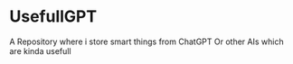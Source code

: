 # UsefullGPT
A Repository where i store smart things from ChatGPT Or other AIs which are kinda usefull
